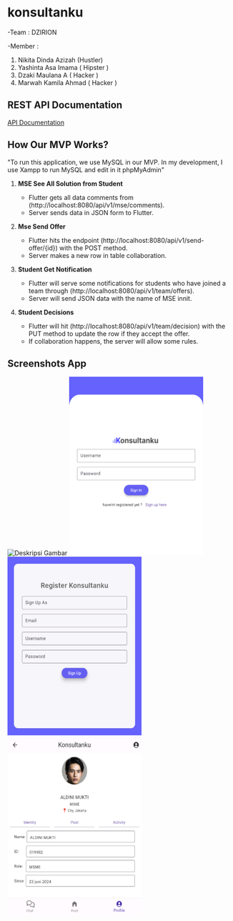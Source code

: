 # konsultanku
-Team : DZIRION

-Member : 
1. Nikita Dinda Azizah (Hustler)
2. Yashinta Asa Imama ( Hipster )
3. Dzaki Maulana A ( Hacker )
4. Marwah Kamila Ahmad ( Hacker )

## REST API Documentation
[API Documentation](https://documenter.getpostman.com/view/30161030/2s9YsMBC4g)

## How Our MVP Works?
"To run this application, we use MySQL in our MVP. In my development, I use Xampp to run MySQL and edit in it phpMyAdmin"
1. **MSE See All Solution from Student**
   - Flutter gets all data comments from (http://localhost:8080/api/v1/mse/comments).
   - Server sends data in JSON form to Flutter.

2. **Mse Send Offer**
   - Flutter hits the endpoint (http://localhost:8080/api/v1/send-offer/{id}) with the POST method.
   - Server makes a new row in table collaboration.

3. **Student Get Notification**
   - Flutter will serve some notifications for students who have joined a team through (http://localhost:8080/api/v1/team/offers).
   - Server will send JSON data with the name of MSE innit.

4. **Student Decisions**
   - Flutter will hit (http://localhost:8080/api/v1/team/decision) with the PUT method to update the row if they accept the offer.
   - If collaboration happens, the server will allow some rules.

## Screenshots App

<img src="https://raw.githubusercontent.com/Marwahkamilaahmad/Konsultanku/main/screenshot/flutter_01.png" alt="Deskripsi Gambar" width="300" height="400">
<img src="https://raw.githubusercontent.com/Marwahkamilaahmad/Konsultanku/main/screenshot/flutter_02.png" alt="Deskripsi Gambar" width="300" height="400">
<img src="https://raw.githubusercontent.com/Marwahkamilaahmad/Konsultanku/main/screenshot/flutter_03.png" alt="Deskripsi Gambar" width="300" height="400">
<img src="https://raw.githubusercontent.com/Marwahkamilaahmad/Konsultanku/main/screenshot/flutter_04.png" alt="Deskripsi Gambar" width="300" height="400">



